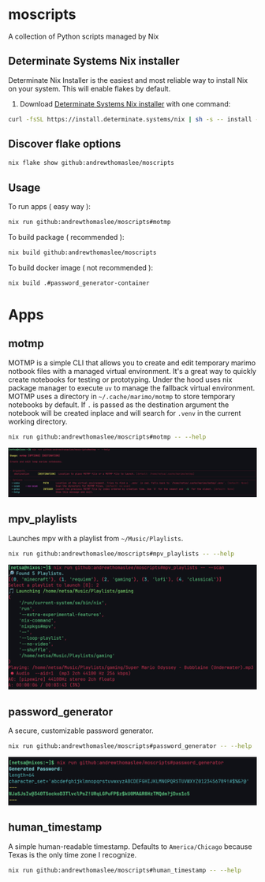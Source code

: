 # moscripts
A collection of Python scripts managed by Nix



## Determinate Systems Nix installer
Determinate Nix Installer is the easiest and most reliable way to install Nix on your system. This will enable flakes by default.
1. Download [Determinate Systems Nix installer](https://github.com/DeterminateSystems/nix-installer) with one command:
```bash
curl -fsSL https://install.determinate.systems/nix | sh -s -- install --determinate
```


## Discover flake options
```bash
nix flake show github:andrewthomaslee/moscripts
```

## Usage
To run apps ( easy way ):
```bash
nix run github:andrewthomaslee/moscripts#motmp
```
To build package ( recommended ):
```bash
nix build github:andrewthomaslee/moscripts
```
To build docker image ( not recommended ):
```bash
nix build .#password_generator-container
```


# Apps
## motmp
MOTMP is a simple CLI that allows you to create and edit temporary marimo notbook files with a managed virtual environment. It's a great way to quickly create notebooks for testing or prototyping. Under the hood uses nix package manager to execute `uv` to manage the fallback virtual environment. MOTMP uses a directory in `~/.cache/marimo/motmp` to store temporary notebooks by default. If `.` is passed as the destination argument the notebook will be created inplace and will search for `.venv` in the current working directory.


```bash
nix run github:andrewthomaslee/moscripts#motmp -- --help
```
![MOTMP Help](screenshots/motmp--help.png)


## mpv_playlists
Launches mpv with a playlist from `~/Music/Playlists`.


```bash
nix run github:andrewthomaslee/moscripts#mpv_playlists -- --help
```
![mpv_playlists Example](screenshots/mpv_playlists--scan.png)


## password_generator
A secure, customizable password generator.


```bash
nix run github:andrewthomaslee/moscripts#password_generator -- --help
```
![password_generator Run](screenshots/password_generator--run.png)


## human_timestamp
A simple human-readable timestamp. Defaults to `America/Chicago` because Texas is the only time zone I recognize.
```bash
nix run github:andrewthomaslee/moscripts#human_timestamp -- --help
```